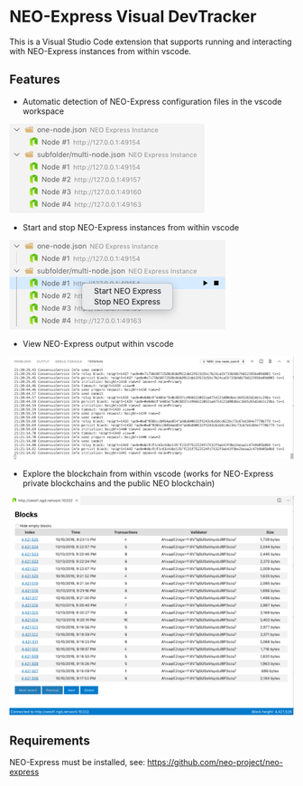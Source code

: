 # NEO-Express Visual DevTracker

This is a Visual Studio Code extension that supports running and interacting with NEO-Express instances from within
vscode.

## Features

* Automatic detection of NEO-Express configuration files in the vscode workspace

![NEO-Express config detection](images/feature-detect.png)

* Start and stop NEO-Express instances from within vscode

![Starting and stopping NEO-Express instances](images/feature-start-stop.png)

* View NEO-Express output within vscode

![NEO-Express output shown in vscode terminal](images/feature-terminal.png)

* Explore the blockchain from within vscode (works for NEO-Express private blockchains and the public NEO blockchain)

![Built-in blockchain explorer](images/feature-block-explorer.png)

## Requirements

NEO-Express must be installed, see: https://github.com/neo-project/neo-express
